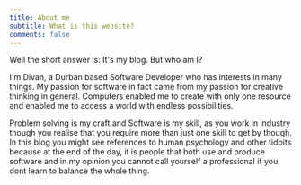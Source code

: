 ```yaml
---
title: About me
subtitle: What is this website?
comments: false
---
```


Well the short answer is: It's my blog. But who am I?

I'm Divan, a Durban based Software Developer who has interests in many things. My passion for software in fact came from my passion for creative thinking
in general. Computers enabled me to create with only one resource and enabled me to access a world with endless possibilities. 

Problem solving is my craft and Software is my skill, as you work in industry though you realise that you require more than just one skill to get by though. In this
blog you might see references to human psychology and other tidbits because at the end of the day, it is people that both use and produce software and in my
opinion you cannot call yourself a professional if you dont learn to balance the whole thing.


